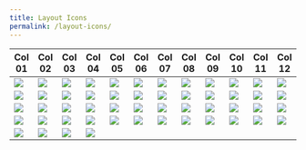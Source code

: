```yaml
---
title: Layout Icons
permalink: /layout-icons/
---
```


Col 01  |Col 02  |Col 03  |Col 04  |Col 05  |Col 06  |Col 07  |Col 08  |Col 09  |Col 10  |Col 11  |Col 12  
--------|--------|--------|--------|--------|--------|--------|--------|--------|--------|--------|--------
![][i1] |![][i2] |![][i3] |![][i4] |![][i5] |![][i6] |![][i7] |![][i8] |![][i9] |![][i10]|![][i11]|![][i12]
![][i13]|![][i14]|![][i15]|![][i16]|![][i17]|![][i18]|![][i19]|![][i20]|![][i21]|![][i22]|![][i23]|![][i24]
![][i25]|![][i26]|![][i27]|![][i28]|![][i29]|![][i30]|![][i31]|![][i32]|![][i33]|![][i34]|![][i35]|![][i36]
![][i37]|![][i38]|![][i39]|![][i40]|![][i41]|![][i42]|![][i43]|![][i44]|![][i45]|![][i46]|![][i47]|![][i48]
![][i49]|![][i50]|![][i51]|![][i52]|        |        |        |        |        |        |        |

[i1]: layout-icons/content-2col-leftbody-alltext.svg
[i2]: layout-icons/content-2col-leftbody-color.svg
[i3]: layout-icons/content-2col-leftbody-image.svg
[i4]: layout-icons/content-2col-rightbody-alltext.svg
[i5]: layout-icons/content-2col-rightbody-color.svg
[i6]: layout-icons/content-2col-rightbody-image.svg
[i7]: layout-icons/content-3col-alltext.svg
[i8]: layout-icons/content-3col-color.svg
[i9]: layout-icons/content-3col-image.svg
[i10]: layout-icons/content-leftsidebar-color.svg
[i11]: layout-icons/content-leftsidebar-image.svg
[i12]: layout-icons/content-open-color.svg
[i13]: layout-icons/content-open-image.svg
[i14]: layout-icons/content-rightsidebar-color.svg
[i15]: layout-icons/content-rightsidebar-image.svg
[i16]: layout-icons/content-rubix-alternating.svg
[i17]: layout-icons/content-rubix-wrap.svg
[i18]: layout-icons/content-rubix.svg
[i19]: layout-icons/formats-cards.svg
[i20]: layout-icons/formats-columns.svg
[i21]: layout-icons/formats-mosaic.svg
[i22]: layout-icons/formats-rows.svg
[i23]: layout-icons/home-2col-buttons.svg
[i24]: layout-icons/home-2col-carousel-alt.svg
[i25]: layout-icons/home-2col-carousel.svg
[i26]: layout-icons/home-2col-static.svg
[i27]: layout-icons/home-3col-carousel.svg
[i28]: layout-icons/home-3col-static.svg
[i29]: layout-icons/home-buttons-carousel.svg
[i30]: layout-icons/home-buttons-static.svg
[i31]: layout-icons/home-hero-carousel.svg
[i32]: layout-icons/home-hero-static.svg
[i33]: layout-icons/home-leftbutton-carousel.svg
[i34]: layout-icons/home-leftbutton-static.svg
[i35]: layout-icons/home-leftside-carousel.svg
[i36]: layout-icons/home-leftside-static.svg
[i37]: layout-icons/home-lefttext-carousel.svg
[i38]: layout-icons/home-lefttext-static.svg
[i39]: layout-icons/home-rightbutton-carousel.svg
[i40]: layout-icons/home-rightbutton-static.svg
[i41]: layout-icons/home-rightside-carousel.svg
[i42]: layout-icons/home-rightside-static.svg
[i43]: layout-icons/home-righttext-carousel.svg
[i44]: layout-icons/home-righttext-static.svg
[i45]: layout-icons/home-rubix-carousel.svg
[i46]: layout-icons/home-stackbutton-carousel.svg
[i47]: layout-icons/home-stackbutton-static.svg
[i48]: layout-icons/home-tile.svg
[i49]: layout-icons/home-vertical-leftcarousel.svg
[i50]: layout-icons/home-vertical-leftstatic.svg
[i51]: layout-icons/home-vertical-rightcarousel.svg
[i52]: layout-icons/home-vertical-rightstatic.svg
